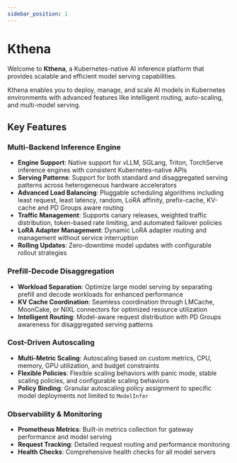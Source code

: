 ```yaml
---
sidebar_position: 1
---
```


# Kthena

Welcome to **Kthena**, a Kubernetes-native AI inference platform that provides scalable and efficient model serving capabilities.

Kthena enables you to deploy, manage, and scale AI models in Kubernetes environments with advanced features like intelligent routing, auto-scaling, and multi-model serving.

## Key Features

### **Multi-Backend Inference Engine**
-   **Engine Support**: Native support for vLLM, SGLang, Triton, TorchServe inference engines with consistent Kubernetes-native APIs
-   **Serving Patterns**: Support for both standard and disaggregated serving patterns across heterogeneous hardware accelerators
-   **Advanced Load Balancing**: Pluggable scheduling algorithms including least request, least latency, random, LoRA affinity, prefix-cache, KV-cache and PD Groups aware routing
-   **Traffic Management**: Supports canary releases, weighted traffic distribution, token-based rate limiting, and automated failover policies
-   **LoRA Adapter Management**: Dynamic LoRA adapter routing and management without service interruption
-   **Rolling Updates**: Zero-downtime model updates with configurable rollout strategies

### **Prefill-Decode Disaggregation**
-   **Workload Separation**: Optimize large model serving by separating prefill and decode workloads for enhanced performance
-   **KV Cache Coordination**: Seamless coordination through LMCache, MoonCake, or NIXL connectors for optimized resource utilization
-   **Intelligent Routing**: Model-aware request distribution with PD Groups awareness for disaggregated serving patterns

### **Cost-Driven Autoscaling**
-   **Multi-Metric Scaling**: Autoscaling based on custom metrics, CPU, memory, GPU utilization, and budget constraints
-   **Flexible Policies**: Flexible scaling behaviors with panic mode, stable scaling policies, and configurable scaling behaviors
-   **Policy Binding**: Granular autoscaling policy assignment to specific model deployments not limited to `ModelInfer`

### **Observability & Monitoring**
-   **Prometheus Metrics**: Built-in metrics collection for gateway performance and model serving
-   **Request Tracking**: Detailed request routing and performance monitoring
-   **Health Checks**: Comprehensive health checks for all model servers

